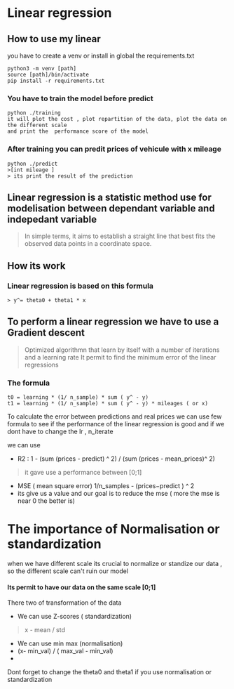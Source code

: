 # Linear regression


## How to use my linear 
 you have to create a venv or install in global the requirements.txt
 ``` 
 python3 -m venv [path]
 source [path]/bin/activate
 pip install -r requirements.txt
 ```
### You have to train the model before predict
```
python ./training
it will plot the cost , plot repartition of the data, plot the data on the different scale
and print the  performance score of the model
```

### After training you can predit prices of vehicule with x mileage
```
python ./predict
>[int mileage ]
> its print the result of the prediction
```


##
## Linear regression is a statistic method use for modelisation between dependant variable and indepedant variable 
> In simple terms, it aims to establish a straight line that best fits the observed data points in a coordinate space.


## How its work 

### Linear regression is based on this formula
    > y^= theta0 + theta1 * x


## To perform a linear regression we have to use a Gradient descent
> Optimized algorithmn that learn by itself with a number of iterations and a learning rate
> It permit to find the minimum error of the linear regressions
 ### The formula
    t0 = learning * (1/ n_sample) * sum ( y^ - y)
    t1 = learning * (1/ n_sample) * sum ( y^ - y) * mileages ( or x)
    

To calculate the error between predictions and real prices we can use few formula to see if the performance of the linear regression is good and if we dont have to change the lr , n_iterate 

we can use
* R2 : 1 - (sum (prices - predict) ^ 2) / (sum (prices - mean_prices)^ 2) 
> it gave use a performance between [0;1] 
* MSE ( mean square error)  1/n_samples - (prices​−predict ​) ^ 2
* its give us a value and our goal is to reduce the mse ( more the mse is near 0 the better is)


# The importance of Normalisation or standardization
when we have different scale its crucial to normalize or standize our data , so the different scale can't ruin our model
#### Its permit to have our data on the same scale [0;1]

There two of transformation of the data

- We can use Z-scores ( standardization)
> x - mean / std

- We can use min max (normalisation)
- (x- min_val) / ( max_val - min_val)
- 
Dont forget to  change the theta0 and theta1 if you use normalisation or standardization





